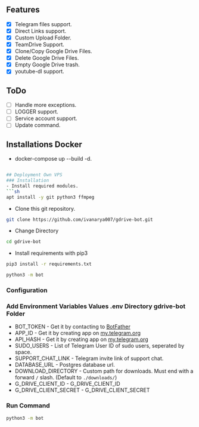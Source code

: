 ## Features
- [X] Telegram files support.
- [X] Direct Links support.
- [X] Custom Upload Folder.
- [X] TeamDrive Support.
- [X] Clone/Copy Google Drive Files.
- [X] Delete Google Drive Files.
- [X] Empty Google Drive trash.
- [X] youtube-dl support.

## ToDo 
- [ ] Handle more exceptions.
- [ ] LOGGER support.
- [ ] Service account support.
- [ ] Update command.

## Installations Docker 

- docker-compose up --build -d.
```sh

## Deployment Own VPS
### Installation
- Install required modules.
```sh
apt install -y git python3 ffmpeg
```
- Clone this git repository.
```sh 
git clone https://github.com/ivanarya007/gdrive-bot.git
```
- Change Directory
```sh 
cd gdrive-bot
```
- Install requirements with pip3
```sh 
pip3 install -r requirements.txt
```
```sh 
python3 -m bot
```

### Configuration
### Add Environment Variables Values .env Directory gdrive-bot Folder   

- BOT_TOKEN - Get it by contacting to [BotFather](https://t.me/botfather)
- APP_ID - Get it by creating app on [my.telegram.org](https://my.telegram.org/apps)
- API_HASH - Get it by creating app on [my.telegram.org](https://my.telegram.org/apps)
- SUDO_USERS - List of Telegram User ID of sudo users, seperated by space.
- SUPPORT_CHAT_LINK - Telegram invite link of support chat.
- DATABASE_URL - Postgres database url.
- DOWNLOAD_DIRECTORY - Custom path for downloads. Must end with a forward `/` slash. (Default to `./downloads/`)
- G_DRIVE_CLIENT_ID - G_DRIVE_CLIENT_ID
- G_DRIVE_CLIENT_SECRET - G_DRIVE_CLIENT_SECRET

### Run Command 
```sh 
python3 -m bot
```


